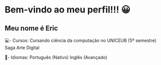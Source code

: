 # Bem-vindo ao meu perfil!!! 😀
## Meu nome é Eric

💻- Cursos:
  Cursando ciência da computação no UNICEUB (5º semestre)
  Saga Arte Digital
  
🦜- Idiomas:
  Português (Nativo)
  Inglês (Avançado)
  
